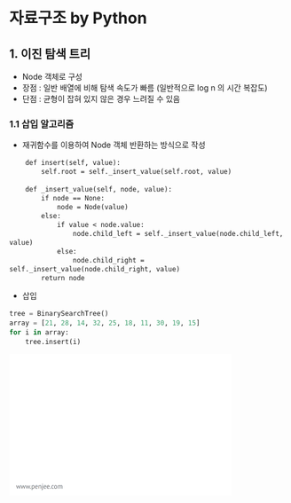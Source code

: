 # 자료구조 by Python

## 1. 이진 탐색 트리
- Node 객체로 구성
- 장점 : 일반 배열에 비해 탐색 속도가 빠름 (일반적으로 log n 의 시간 복잡도)
- 단점 : 균형이 잡혀 있지 않은 경우 느려질 수 있음
### 1.1 삽입 알고리즘
- 재귀함수를 이용하여 Node 객체 반환하는 방식으로 작성
~~~
    def insert(self, value):
        self.root = self._insert_value(self.root, value)

    def _insert_value(self, node, value):
        if node == None:
            node = Node(value)
        else:
            if value < node.value:
                node.child_left = self._insert_value(node.child_left, value)
            else:
                node.child_right = self._insert_value(node.child_right, value)
        return node
~~~

- 삽입
~~~ python
tree = BinarySearchTree()
array = [21, 28, 14, 32, 25, 18, 11, 30, 19, 15]
for i in array:
    tree.insert(i)
~~~
<img src="https://github.com/miintto/DATA_STRUCTURE/blob/master/img/binary_search_tree_insertion_animation.gif">
